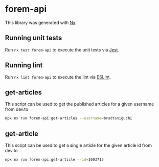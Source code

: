 # forem-api

This library was generated with [Nx](https://nx.dev).

## Running unit tests

Run `nx test forem-api` to execute the unit tests via [Jest](https://jestjs.io).

## Running lint

Run `nx lint forem-api` to execute the lint via [ESLint](https://eslint.org/).

## get-articles

This script can be used to get the published articles for a given username from dev.to

```bash
npx nx run forem-api:get-articles --username=bradtaniguchi
```

## get-article

This script can be used to get a single article for the given article id from dev.to

```bash
npx nx run forem-api:get-article --id=1003715
```
